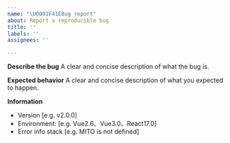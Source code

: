 ```yaml
---
name: "\U0001F41EBug report"
about: Report a reproducible bug
title: ''
labels: ''
assignees: ''

---
```


**Describe the bug**
A clear and concise description of what the bug is.

**Expected behavior**
A clear and concise description of what you expected to happen.

**Information**
 - Version [e.g. v2.0.0]
 - Environment: [e.g. Vue2.6、Vue3.0、React17.0]
 - Error info stack [e.g. MITO is not defined]

